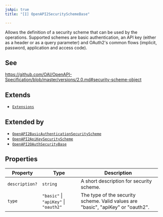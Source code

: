 ```yaml
---
jsApi: true
title: "[I] OpenAPI2SecuritySchemeBase"

---
```

Allows the definition of a security scheme that can be used by the operations. Supported schemes are basic authentication, an API key (either as a header or as a query parameter) and OAuth2's common flows (implicit, password, application and access code).

## See

https://github.com/OAI/OpenAPI-Specification/blob/master/versions/2.0.md#security-scheme-object

## Extends

- [`Extensions`](../type-aliases/Extensions.md)

## Extended by

- [`OpenAPI2BasicAuthenticationSecurityScheme`](OpenAPI2BasicAuthenticationSecurityScheme.md)
- [`OpenAPI2ApiKeySecurityScheme`](OpenAPI2ApiKeySecurityScheme.md)
- [`OpenAPI2OAuthSecurityBase`](OpenAPI2OAuthSecurityBase.md)

## Properties

| Property | Type | Description |
| ------ | ------ | ------ |
| `description?` | `string` | A short description for security scheme. |
| `type` | `"basic"` \| `"apiKey"` \| `"oauth2"` | The type of the security scheme. Valid values are "basic", "apiKey" or "oauth2". |
